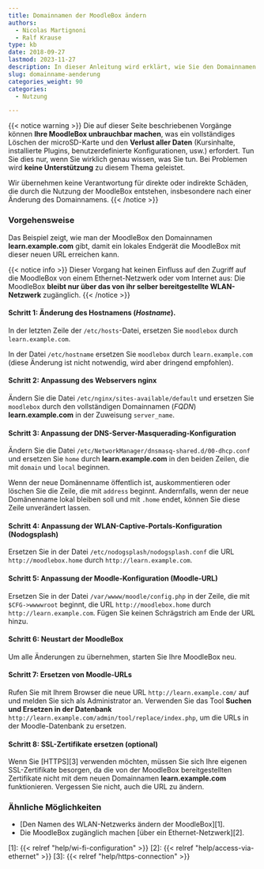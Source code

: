 ```yaml
---
title: Domainnamen der MoodleBox ändern
authors:
  - Nicolas Martignoni
  - Ralf Krause
type: kb
date: 2018-09-27
lastmod: 2023-11-27
description: In dieser Anleitung wird erklärt, wie Sie den Domainnamen Ihrer MoodleBox ändern können, damit er besser zu Ihrer lokalen Situation passt.
slug: domainname-aenderung
categories_weight: 90
categories:
  - Nutzung

---
```

{{< notice warning >}}
Die auf dieser Seite beschriebenen Vorgänge können __Ihre MoodleBox unbrauchbar machen__, was ein vollständiges Löschen der microSD-Karte und den __Verlust aller Daten__ (Kursinhalte, installierte Plugins, benutzerdefinierte Konfigurationen, usw.) erfordert. Tun Sie dies nur, wenn Sie wirklich genau wissen, was Sie tun. Bei Problemen wird __keine Unterstützung__ zu diesem Thema geleistet.

Wir übernehmen keine Verantwortung für direkte oder indirekte Schäden, die durch die Nutzung der MoodleBox entstehen, insbesondere nach einer Änderung des Domainnamens.
{{< /notice >}}

### Vorgehensweise

Das Beispiel zeigt, wie man der MoodleBox den Domainnamen __learn.example.com__ gibt, damit ein lokales Endgerät die MoodleBox mit dieser neuen URL erreichen kann.

{{< notice info >}}
Dieser Vorgang hat keinen Einfluss auf den Zugriff auf die MoodleBox von einem Ethernet-Netzwerk oder vom Internet aus: Die MoodleBox __bleibt nur über das von ihr selber bereitgestellte WLAN-Netzwerk__ zugänglich.
{{< /notice >}}

#### Schritt 1: Änderung des Hostnamens (_Hostname_).

In der letzten Zeile der `/etc/hosts`-Datei, ersetzen Sie `moodlebox` durch `learn.example.com`.

In der Datei `/etc/hostname` ersetzen Sie `moodlebox` durch `learn.example.com` (diese Änderung ist nicht notwendig, wird aber dringend empfohlen).

#### Schritt 2: Anpassung des Webservers nginx

Ändern Sie die Datei `/etc/nginx/sites-available/default` und ersetzen Sie `moodlebox` durch den vollständigen Domainnamen (_FQDN_) __learn.example.com__ in der Zuweisung `server_name`.

#### Schritt 3: Anpassung der DNS-Server-Masquerading-Konfiguration

Ändern Sie die Datei `/etc/NetworkManager/dnsmasq-shared.d/00-dhcp.conf` und ersetzen Sie `home` durch __learn.example.com__ in den beiden Zeilen, die mit `domain` und `local` beginnen.

Wenn der neue Domänenname öffentlich ist, auskommentieren oder löschen Sie die Zeile, die mit `address` beginnt. Andernfalls, wenn der neue Domänenname lokal bleiben soll und mit `.home` endet, können Sie diese Zeile unverändert lassen.

#### Schritt 4: Anpassung der WLAN-Captive-Portals-Konfiguration (Nodogsplash)

Ersetzen Sie in der Datei `/etc/nodogsplash/nodogsplash.conf` die URL `http://moodlebox.home` durch `http://learn.example.com`.

#### Schritt 5: Anpassung der Moodle-Konfiguration (Moodle-URL)

Ersetzen Sie in der Datei `/var/wwww/moodle/config.php` in der Zeile, die mit `$CFG->wwwwroot` beginnt, die URL `http://moodlebox.home` durch `http://learn.example.com`. Fügen Sie keinen Schrägstrich am Ende der URL hinzu.

#### Schritt 6: Neustart der MoodleBox

Um alle Änderungen zu übernehmen, starten Sie Ihre MoodleBox neu.

#### Schritt 7: Ersetzen von Moodle-URLs

Rufen Sie mit Ihrem Browser die neue URL `http://learn.example.com/` auf und melden Sie sich als Administrator an. Verwenden Sie das Tool __Suchen und Ersetzen in der Datenbank__ `http://learn.example.com/admin/tool/replace/index.php`, um die URLs in der Moodle-Datenbank zu ersetzen.

#### Schritt 8: SSL-Zertifikate ersetzen (optional)

Wenn Sie [HTTPS][3] verwenden möchten, müssen Sie sich Ihre eigenen SSL-Zertifikate besorgen, da die von der MoodleBox bereitgestellten Zertifikate nicht mit dem neuen Domainnamen __learn.example.com__ funktionieren. Vergessen Sie nicht, auch die URL zu ändern.

### Ähnliche Möglichkeiten

- [Den Namen des WLAN-Netzwerks ändern der MoodleBox][1].
- Die MoodleBox zugänglich machen [über ein Ethernet-Netzwerk][2].

 [1]: {{< relref "help/wi-fi-configuration" >}}
 [2]: {{< relref "help/access-via-ethernet" >}}
 [3]: {{< relref "help/https-connection" >}}
